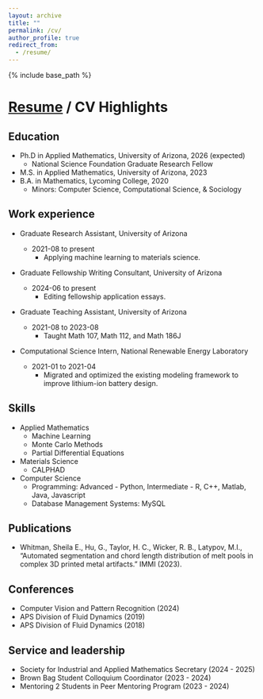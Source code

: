 ```yaml
---
layout: archive
title: ""
permalink: /cv/
author_profile: true
redirect_from:
  - /resume/
---
```


{% include base_path %}

# [Resume](files/Whitman_Sheila_Resume.pdf) / CV Highlights

## Education
* Ph.D in Applied Mathematics, University of Arizona, 2026 (expected)
    * National Science Foundation Graduate Research Fellow
* M.S. in Applied Mathematics, University of Arizona, 2023
* B.A. in Mathematics, Lycoming College, 2020
    * Minors: Computer Science, Computational Science, & Sociology 

## Work experience
* Graduate Research Assistant, University of Arizona
  * 2021-08 to present
    * Applying machine learning to materials science.
 
* Graduate Fellowship Writing Consultant, University of Arizona
  * 2024-06 to present
    * Editing fellowship application essays. 

* Graduate Teaching Assistant, University of Arizona
  * 2021-08 to 2023-08
    * Taught Math 107, Math 112, and Math 186J

* Computational Science Intern, National Renewable Energy Laboratory
  * 2021-01 to 2021-04
    * Migrated and optimized the existing modeling framework to improve lithium-ion battery design.

## Skills
* Applied Mathematics
  * Machine Learning 
  * Monte Carlo Methods
  * Partial Differential Equations
* Materials Science
  * CALPHAD
* Computer Science
  * Programming: Advanced - Python, Intermediate - R, C++, Matlab, Java, Javascript
  * Database Management Systems: MySQL

## Publications
* Whitman, Sheila E., Hu, G., Taylor, H. C., Wicker, R. B., Latypov, M.I., “Automated segmentation and chord length distribution of melt pools in complex 3D printed metal artifacts.” IMMI (2023).
  
## Conferences
* Computer Vision and Pattern Recognition (2024)
* APS Division of Fluid Dynamics (2019)
* APS Division of Fluid Dynamics (2018)
  
  
## Service and leadership
* Society for Industrial and Applied Mathematics Secretary (2024 - 2025)
* Brown Bag Student Colloquium Coordinator (2023 - 2024)
* Mentoring 2 Students in Peer Mentoring Program (2023 - 2024)
